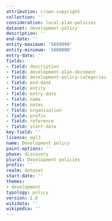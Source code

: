 ```yaml
---
attribution: crown-copyright
collection: ''
consideration: local-plan-policies
dataset: development-policy
description: ''
end-date: ''
entity-maximum: '5699999'
entity-minimum: '5600000'
entry-date: ''
fields:
- field: description
- field: development-plan-document
- field: development-policy-categories
- field: end-date
- field: entity
- field: entry-date
- field: name
- field: notes
- field: organisation
- field: prefix
- field: reference
- field: start-date
key-field: ''
licence: ogl3
name: Development policy
paint-options: ''
phase: discovery
plural: Development policies
prefix: ''
realm: dataset
start-date: ''
themes:
- development
typology: policy
version: 1.0
wikidata: ''
wikipedia: ''
---
```

